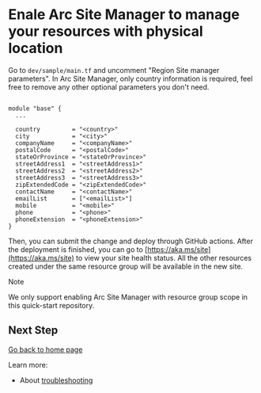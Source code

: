 
# Enale Arc Site Manager to manage your resources with physical location

Go to `dev/sample/main.tf` and uncomment "Region Site manager parameters". In Arc Site Manager, only country information is required, feel free to remove any other optional parameters you don't need.

```

module "base" {
  ...

  country         = "<country>"
  city            = "<city>"
  companyName     = "<companyName>"
  postalCode      = "<postalCode>"
  stateOrProvince = "<stateOrProvince>"
  streetAddress1  = "<streetAddress1>"
  streetAddress2  = "<streetAddress2>"
  streetAddress3  = "<streetAddress3>"
  zipExtendedCode = "<zipExtendedCode>"
  contactName     = "<contactName>"
  emailList       = ["<emailList>"]
  mobile          = "<mobile>"
  phone           = "<phone>"
  phoneExtension  = "<phoneExtension>"
}

```

Then, you can submit the change and deploy through GitHub actions. After the deployment is finished, you can go to [https://aka.ms/site](https://aka.ms/site) to view your site health status. All the other resources created under the same resource group will be available in the new site.

> [!NOTE]
> We only support enabling Arc Site Manager with resource group scope in this quick-start repository.


## Next Step

[Go back to home page](../README.md)

Learn more:

- About [troubleshooting](./TroubleShooting.md)